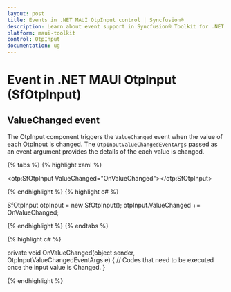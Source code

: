 ```yaml
---
layout: post
title: Events in .NET MAUI OtpInput control | Syncfusion®
description: Learn about event support in Syncfusion® Toolkit for .NET MAUI OtpInput (SfOtpInput) control and more.
platform: maui-toolkit
control: OtpInput
documentation: ug
---
```


# Event in .NET MAUI OtpInput (SfOtpInput)

## ValueChanged event

The OtpInput component triggers the `ValueChanged` event when the value of each OtpInput is changed. The `OtpInputValueChangedEventArgs` passed as an event argument provides the details of the each value is changed.

{% tabs %}
{% highlight xaml %}

<otp:SfOtpInput ValueChanged="OnValueChanged"></otp:SfOtpInput>

{% endhighlight %}
{% highlight c# %}

SfOtpInput otpInput = new SfOtpInput();
otpInput.ValueChanged += OnValueChanged;

{% endhighlight %}
{% endtabs %}

{% highlight c# %}

private void OnValueChanged(object sender, OtpInputValueChangedEventArgs e)
{
    // Codes that need to be executed once the input value is Changed.
}

{% endhighlight %}
